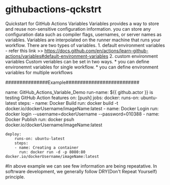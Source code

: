 # githubactions-qckstrt
Quickstart for GitHub Actions
Variables
Variables provides a way to store and reuse non-sensitive configuration information.
you can store any configuration data such as compiler flags, usernames, or server names as variables.
Variables are interpolated on the runner machine that runs your workflow. 
There are two types of variables.
    1. default environment variables - refer this link >> https://docs.github.com/en/actions/learn-github-actions/variables#default-environment-variables
    2. custom environment variables 
        Custom veriables can be set in two ways.
        * you can define environemnt variables for single workflow.
        * you can define environment variables for multiple workflows

###############Example##########################

name: GitHub_Actions_Variable_Demo
run-name: ${{ github.actor }} is testing GitHub Action features
on: [push]
jobs:
    docker:
        runs-on: ubuntu-latest
        steps:
        - name: Docker Build
          run: docker build -t docker.io/dockerUsername/imageName:latest
        - name: Docker Login
          run: docker login --username=dockerUsername --password=010388
        - name: Docker Publish
          run: docker psuh docker.io/dockerUsername/imageName:latest
    
    deploy:
        runs-on: ubuntu-latest
        steps:
        - name: Creating a container
          run: docker run -d -p 8080:80 docker.io/dockerUsername/imageName:latest

#In above example we can see few information are being repeatative. In softrware development, we generally follow DRY(Don't Repeat Yourself) principle.          